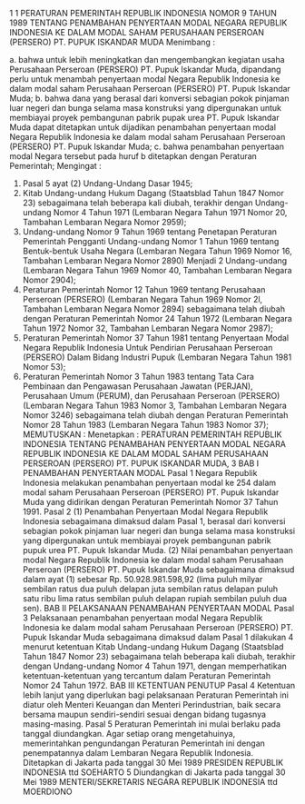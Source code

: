  1 1 PERATURAN PEMERINTAH REPUBLIK INDONESIA NOMOR 9 TAHUN 1989 TENTANG PENAMBAHAN PENYERTAAN MODAL NEGARA REPUBLIK INDONESIA KE DALAM MODAL SAHAM PERUSAHAAN PERSEROAN (PERSERO) PT. PUPUK ISKANDAR MUDA
Menimbang :

a. bahwa untuk lebih meningkatkan dan mengembangkan kegiatan usaha Perusahaan Perseroan (PERSERO) PT. Pupuk Iskandar Muda, dipandang perlu untuk menambah penyertaan modal Negara Republik Indonesia ke dalam modal saham Perusahaan Perseroan (PERSERO) PT. Pupuk Iskandar Muda;
b. bahwa dana yang berasal dari konversi sebagian pokok pinjaman luar negeri dan bunga selama masa konstruksi yang dipergunakan untuk membiayai proyek pembangunan pabrik pupak urea PT. Pupuk Iskandar Muda dapat ditetapkan untuk dijadikan penambahan penyertaan modal Negara Republik Indonesia ke dalam modal saham Perusahaan Perseroan (PERSERO) PT. Pupuk Iskandar Muda;
c. bahwa penambahan penyertaan modal Negara tersebut pada huruf b ditetapkan dengan Peraturan Pemerintah;
Mengingat :

1. Pasal 5 ayat (2) Undang-Undang Dasar 1945;
2. Kitab Undang-undang Hukum Dagang (Staatsblad Tahun 1847 Nomor 23) sebagaimana telah beberapa kali diubah, terakhir dengan Undang-undang Nomor 4 Tahun 1971 (Lembaran Negara Tahun 1971 Nomor 20, Tambahan Lembaran Negara Nomor 2959);
3. Undang-undang Nomor 9 Tahun 1969 tentang Penetapan Peraturan Pemerintah Pengganti Undang-undang Nomor 1 Tahun 1969 tentang Bentuk-bentuk Usaha Negara (Lembaran Negara Tahun 1969 Nomor 16, Tambahan Lembaran Negara Nomor 2890) Menjadi 2 Undang-undang (Lembaran Negara Tahun 1969 Nomor 40, Tambahan Lembaran Negara Nomor 2904);
4. Peraturan Pemerintah Nomor 12 Tahun 1969 tentang Perusahaan Perseroan (PERSERO) (Lembaran Negara Tahun 1969 Nomor 2l, Tambahan Lembaran Negara Nomor 2894) sebagaimana telah diubah dengan Peraturan Pemerintah Nomor 24 Tahun 1972 (Lembaran Negara Tahun 1972 Nomor 32, Tambahan Lembaran Negara Nomor 2987);
5. Peraturan Pemerintah Nomor 37 Tahun 1981 tentang Penyertaan Modal Negara Republik Indonesia Untuk Pendirian Perusahaan Perseroan (PERSERO) Dalam Bidang Industri Pupuk (Lembaran Negara Tahun 1981 Nomor 53);
6. Peraturan Pemerintah Nomor 3 Tahun 1983 tentang Tata Cara Pembinaan dan Pengawasan Perusahaan Jawatan (PERJAN), Perusahaan Umum (PERUM), dan Perusahaan Perseroan (PERSERO) (Lembaran Negara Tahun 1983 Nomor 3, Tambahan Lembaran Negara Nomor 3246) sebagaimana telah diubah dengan Peraturan Pemerintah Nomor 28 Tahun 1983 (Lembaran Negara Tahun 1983 Nomor 37);
MEMUTUSKAN :
 Menetapkan : PERATURAN PEMERINTAH REPUBLIK INDONESIA TENTANG PENAMBAHAN PENYERTAAN MODAL NEGARA REPUBLIK INDONESIA KE DALAM MODAL SAHAM PERUSAHAAN PERSEROAN (PERSERO) PT. PUPUK ISKANDAR MUDA, 3
BAB I PENAMBAHAN PENYERTAAN MODAL
Pasal 1
Negara Republik Indonesia melakukan penambahan penyertaan modal ke 254 dalam modal saham Perusahaan Perseroan (PERSERO) PT. Pupuk Iskandar Muda yang didirikan dengan Peraturan Pemerintah Nomor 37 Tahun 1991.
Pasal 2
(1) Penambahan Penyertaan Modal Negara Republik Indonesia sebagaimana dimaksud dalam Pasal 1, berasal dari konversi sebagian pokok pinjaman luar negeri dan bunga selama masa konstruksi yang dipergunakan untuk membiayai proyek pembangunan pabrik pupuk urea PT. Pupuk Iskandar Muda.
(2) Nilai penambahan penyertaan modal Negara Republik Indonesia ke dalam modal saham Perusahaan Perseroan (PERSERO) PT. Pupuk Iskandar Muda sebagaimana dimaksud dalam ayat (1) sebesar Rp. 50.928.981.598,92 (lima puluh milyar sembilan ratus dua puluh delapan juta sembilan ratus delapan puluh satu ribu lima ratus sembilan puluh delapan rupiah sembilan puluh dua sen).
BAB II PELAKSANAAN PENAMBAHAN PENYERTAAN MODAL
Pasal 3
Pelaksanaan penambahan penyertaan modal Negara Republik Indonesia ke dalam modal saham Perusahaan Perseroan (PERSERO) PT. Pupuk Iskandar Muda sebagaimana dimaksud dalam Pasal 1 dilakukan 4 menurut ketentuan Kitab Undang-undang Hukum Dagang (Staatsblad Tahun 1847 Nomor 23) sebagaimana telah beberapa kali diubah, terakhir dengan Undang-undang Nomor 4 Tahun 1971, dengan memperhatikan ketentuan-ketentuan yang tercantum dalam Peraturan Pemerintah Nomor 24 Tahun 1972.
BAB III KETENTUAN PENUTUP
Pasal 4
Ketentuan lebih lanjut yang diperlukan bagi pelaksanaan Peraturan Pemerintah ini diatur oleh Menteri Keuangan dan Menteri Perindustrian, baik secara bersama maupun sendiri-sendiri sesuai dengan bidang tugasnya masing-masing.
Pasal 5
Peraturan Pemerintah ini mulai berlaku pada tanggal diundangkan. Agar setiap orang mengetahuinya, memerintahkan pengundangan Peraturan Pemerintah ini dengan penempatannya dalam Lembaran Negara Republik Indonesia. Ditetapkan di Jakarta pada tanggal 30 Mei 1989 PRESIDEN REPUBLIK INDONESIA ttd SOEHARTO 5 Diundangkan di Jakarta pada tanggal 30 Mei 1989 MENTERI/SEKRETARIS NEGARA REPUBLIK INDONESIA ttd MOERDIONO